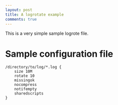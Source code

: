 ```yaml
---
layout: post
title: A logrotate example
comments: true
---
```


This is a very simple sample logrote file.

<!-- more -->

# Sample configuration file

    /directory/to/log/*.log {
        size 10M
        rotate 10
        missingok
        nocompress
        notifempty
        sharedscripts
    }

